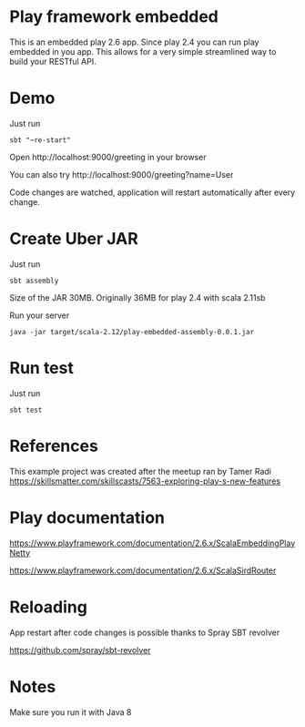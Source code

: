 # Play framework embedded

 This is an embedded play 2.6 app.
 Since play 2.4 you can run play embedded in you app.
 This allows for a very simple streamlined way to build your RESTful API.

# Demo
Just run
```
sbt "~re-start"
```

Open http://localhost:9000/greeting in your browser

You can also try http://localhost:9000/greeting?name=User

Code changes are watched, application will restart automatically after every change.

# Create Uber JAR
Just run
```
sbt assembly
```

Size of the JAR 30MB. Originally 36MB for play 2.4 with scala 2.11sb

Run your server
```
java -jar target/scala-2.12/play-embedded-assembly-0.0.1.jar
```

# Run test
Just run
```
sbt test
```

# References
This example project was created after the meetup ran by Tamer Radi https://skillsmatter.com/skillscasts/7563-exploring-play-s-new-features

# Play documentation
https://www.playframework.com/documentation/2.6.x/ScalaEmbeddingPlayNetty

https://www.playframework.com/documentation/2.6.x/ScalaSirdRouter

# Reloading

App restart after code changes is possible thanks to Spray SBT revolver

https://github.com/spray/sbt-revolver

# Notes
Make sure you run it with Java 8
